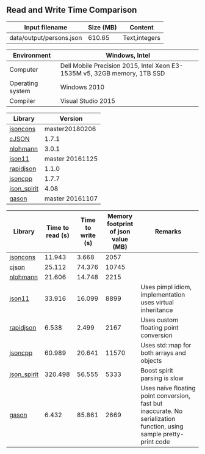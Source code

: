 
## Read and Write Time Comparison


Input filename|Size (MB)|Content
---|---|---
data/output/persons.json|610.65|Text,integers

Environment|Windows, Intel
---|---
Computer|Dell Mobile Precision 2015, Intel Xeon E3-1535M v5, 32GB memory, 1TB SSD
Operating system|Windows 2010
Compiler|Visual Studio 2015

Library|Version
---|---
[jsoncons](https://github.com/danielaparker/jsoncons)|master20180206
[cJSON](https://github.com/DaveGamble/cJSON)|1.7.1
[nlohmann](https://github.com/nlohmann/json)|3.0.1
[json11](https://github.com/dropbox/json11)|master 20161125
[rapidjson](https://github.com/miloyip/rapidjson)|1.1.0
[jsoncpp](https://github.com/open-source-parsers/jsoncpp)|1.7.7
[json_spirit](http://www.codeproject.com/Articles/20027/JSON-Spirit-A-C-JSON-Parser-Generator-Implemented)|4.08
[gason](https://github.com/vivkin/gason)|master 20161107

Library|Time to read (s)|Time to write (s)|Memory footprint of json value (MB)|Remarks
---|---|---|---|---
[jsoncons](https://github.com/danielaparker/jsoncons)|11.943|3.668|2057|
[cjson](https://github.com/DaveGamble/cJSON)|25.112|74.376|10745|
[nlohmann](https://github.com/nlohmann/json)|21.606|14.748|2215|
[json11](https://github.com/dropbox/json11)|33.916|16.099|8899|Uses pimpl idiom, implementation uses virtual inheritance
[rapidjson](https://github.com/miloyip/rapidjson)|6.538|2.499|2167|Uses custom floating point conversion
[jsoncpp](https://github.com/open-source-parsers/jsoncpp)|60.989|20.641|11570|Uses std::map for both arrays and objects
[json_spirit](http://www.codeproject.com/Articles/20027/JSON-Spirit-A-C-JSON-Parser-Generator-Implemented)|320.498|56.555|5333|Boost spirit parsing is slow
[gason](https://github.com/vivkin/gason)|6.432|85.861|2669|Uses naive floating point conversion, fast but inaccurate. No serialization function, using sample pretty-print code

